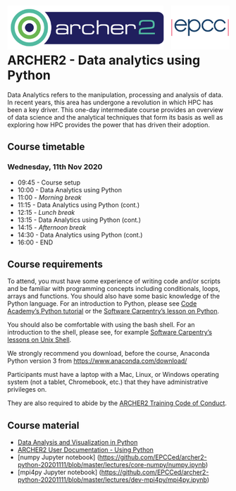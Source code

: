 <img src="./img/archer2_logo.png"  width="355" height="100" align="left" /> <img src="./img/epcc_logo.jpg" align="right" width="133" height="100" />

<br /><br /><br /><br />

# ARCHER2 - Data analytics using Python

Data Analytics refers to the manipulation, processing and analysis of data. In recent years, this area has undergone a revolution in which HPC has been a key driver. This one-day intermediate course provides an overview of data science and the analytical techniques that form its basis as well as exploring how HPC provides the power that has driven their adoption.

## Course timetable

### Wednesday, 11th Nov 2020

 * 09:45 - Course setup
 * 10:00 - Data Analytics using Python
 * 11:00 - *Morning break*
 * 11:15 - Data Analytics using Python (cont.)
 * 12:15 - *Lunch break*
 * 13:15 - Data Analytics using Python (cont.)
 * 14:15 - *Afternoon break*
 * 14:30 - Data Analytics using Python (cont.)
 * 16:00 - END

## Course requirements

To attend, you must have some experience of writing code and/or scripts and be familiar with programming concepts including conditionals, loops, arrays and functions. You should also have some basic knowledge of the Python language. For an introduction to Python, please see [Code Academy’s Python tutorial](https://www.codecademy.com/learn/learn-python-3) or the [Software Carpentry’s lesson on Python](https://swcarpentry.github.io/python-novice-inflammation/).

You should also be comfortable with using the bash shell. For an introduction to the shell, please see, for example [Software Carpentry’s lessons on Unix Shell](https://swcarpentry.github.io/shell-novice/).

We strongly recommend you download, before the course, Anaconda Python version 3 from https://www.anaconda.com/download/

Participants must have a laptop with a Mac, Linux, or Windows operating system (not a tablet, Chromebook, etc.) that they have administrative privileges on.

They are also required to abide by the [ARCHER2 Training Code of Conduct](https://www.archer2.ac.uk/training/code-of-conduct/).

## Course material

 * [Data Analysis and Visualization in Python](https://datacarpentry.org/python-ecology-lesson/)
 * [ARCHER2 User Documentation - Using Python](https://docs.archer2.ac.uk/user-guide/python/)
 * [numpy Jupyter notebook] (https://github.com/EPCCed/archer2-python-20201111/blob/master/lectures/core-numpy/numpy.ipynb)
 * [mpi4py Jupyter notebook] (https://github.com/EPCCed/archer2-python-20201111/blob/master/lectures/dev-mpi4py/mpi4py.ipynb)
 
